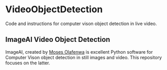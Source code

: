 # VideoObjectDetection
Code and instructions for computer vison object detection in live video.

## **ImageAI Video Object Detection**
ImageAI, created by [Moses Olafenwa](https://github.com/OlafenwaMoses) 
is excellent Python software for Computer Vison object detection in still images and video.
This repository focuses on the latter.
